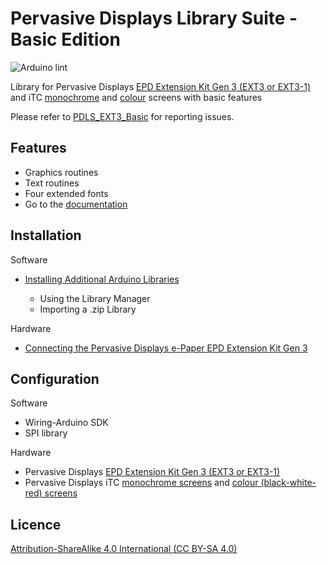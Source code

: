 # Pervasive Displays Library Suite - Basic Edition

![Arduino lint](https://github.com/rei-vilo/PDLS_EXT3_Basic/actions/workflows/main.yml/badge.svg)

Library for Pervasive Displays [EPD Extension Kit Gen 3 (EXT3 or EXT3-1)](https://www.pervasivedisplays.com/product/epd-extension-kit-gen-3-EXT3/) and iTC [monochrome](https://www.pervasivedisplays.com/products/?_sft_etc_itc=itc&_sft_product_colour=black-white) and [colour](https://www.pervasivedisplays.com/products/?_sft_etc_itc=itc&_sft_product_colour=black-white-red) screens with basic features

Please refer to [PDLS_EXT3_Basic](https://github.com/rei-vilo/PDLS_EXT3_Basic/issues) for reporting issues.

## Features

+ Graphics routines
+ Text routines
+ Four extended fonts
+ Go to the [documentation](https://rei-vilo.github.io/PDLS_EXT3_Basic_Documentation/index.html) 

## Installation

Software

+ [Installing Additional Arduino Libraries](https://www.arduino.cc/en/guide/libraries)

    + Using the Library Manager
    + Importing a .zip Library

Hardware

* [Connecting the Pervasive Displays e-Paper EPD Extension Kit Gen 3](https://embeddedcomputing.weebly.com/connecting-the-e-paper-epd-extension-kit-gen-3.html)

## Configuration

Software

* Wiring-Arduino SDK
* SPI library

Hardware

* Pervasive Displays [EPD Extension Kit Gen 3 (EXT3 or EXT3-1)](https://www.pervasivedisplays.com/product/epd-extension-kit-gen-3-EXT3/)
* Pervasive Displays iTC [monochrome screens](https://www.pervasivedisplays.com/products/?_sft_etc_itc=itc&_sft_product_colour=black-white) and [colour (black-white-red) screens](https://www.pervasivedisplays.com/products/?_sft_etc_itc=itc&_sft_product_colour=black-white-red)

## Licence

[Attribution-ShareAlike 4.0 International (CC BY-SA 4.0)](./LICENSE.md)
